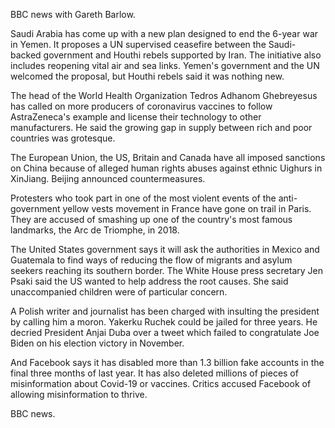 BBC news with Gareth Barlow.

Saudi Arabia has come up with a new plan designed to end the 6-year war in Yemen. It proposes a UN supervised ceasefire between the Saudi-backed government and Houthi rebels supported by Iran. The initiative also includes reopening vital air and sea links. Yemen's government and the UN welcomed the proposal, but Houthi rebels said it was nothing new.

The head of the World Health Organization Tedros Adhanom Ghebreyesus has called on more producers of coronavirus vaccines to follow AstraZeneca's example and license their technology to other manufacturers. He said the growing gap in supply between rich and poor countries was grotesque.

The European Union, the US, Britain and Canada have all imposed sanctions on China because of alleged human rights abuses against ethnic Uighurs in XinJiang. Beijing announced countermeasures.

Protesters who took part in one of the most violent events of the anti-government yellow vests movement in France have gone on trail in Paris. They are accused of smashing up one of the country's most famous landmarks, the Arc de Triomphe, in 2018.

The United States government says it will ask the authorities in Mexico and Guatemala to find ways of reducing the flow of migrants and asylum seekers reaching its southern border. The White House press secretary Jen Psaki said the US wanted to help address the root causes. She said unaccompanied children were of particular concern. 

A Polish writer and journalist has been charged with insulting the president by calling him a moron. Yakerku Ruchek could be jailed for three years. He decried President Anjai Duba over a tweet which failed to congratulate Joe Biden on his election victory in November.

And Facebook says it has disabled more than 1.3 billion fake accounts in the final three months of last year. It has also deleted millions of pieces of misinformation about Covid-19 or vaccines. Critics accused Facebook of allowing misinformation to thrive.

BBC news.
